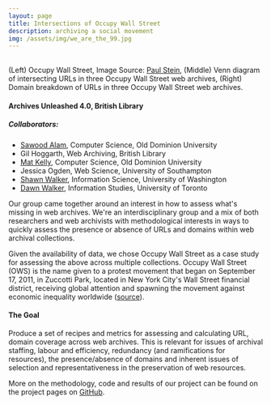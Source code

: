 ```yaml
---
layout: page
title: Intersections of Occupy Wall Street
description: archiving a social movement
img: /assets/img/we_are_the_99.jpg
---
```


<div class="img_row">
    <img class="col one left" src="{{ site.baseurl }}/assets/img/we_are_the_99.jpg" alt="" title="Occupy Wallstreet"/>
    <img class="col one left" src="{{ site.baseurl }}/assets/img/intersection-CDX-twitter_v3.png" alt="" title="Intersection Analysis"/>
    <img class="col one left" src="{{ site.baseurl }}/assets/img/intersection-graph.png" alt="" title="Intersection Analysis Results"/>
</div>
<div class="col three caption">
    (Left) Occupy Wall Street, Image Source: <a href="https://www.flickr.com/photos/kapkap/6189131120/">Paul Stein</a>, (Middle) Venn diagram of intersecting URLs in three Occupy Wall Street web archives, (Right) Domain breakdown of URLs in three Occupy Wall Street web archives.  
</div>

<h4>Archives Unleashed 4.0, British Library</h4>

<h5>Collaborators:</h5>

<ul>
<li><a href="https://github.com/ibnesayeed">Sawood Alam</a>, Computer Science, Old Dominion University</li>
<li>Gil Hoggarth, Web Archiving, British Library</li>
<li><a href="http://www.pages.drexel.edu/~mrk335/">Mat Kelly</a>, Computer Science, Old Dominion University</li>
<li>Jessica Ogden, Web Science, University of Southampton</li>
<li><a href="http://shawnw.io">Shawn Walker</a>, Information Science, University of Washington</li>
<li><a href="https://ischool.utoronto.ca/profile/dawn-walker/">Dawn Walker</a>, Information Studies, University of Toronto</li>
</ul>

Our group came together around an interest in how to assess what's missing in web archives. We're an interdisciplinary group and a mix of both researchers and web archivists with methodological interests in ways to quickly assess the presence or absence of URLs and domains within web archival collections.

Given the availability of data, we chose Occupy Wall Street as a case study for assessing the above across multiple collections. Occupy Wall Street (OWS) is the name given to a protest movement that began on September 17, 2011, in Zuccotti Park, located in New York City's Wall Street financial district, receiving global attention and spawning the movement against economic inequality worldwide (<a href="https://en.wikipedia.org/wiki/Occupy_Wall_Street">source</a>).

<h4>The Goal</h4>
Produce a set of recipes and metrics for assessing and calculating URL, domain coverage across web archives. This is relevant for issues of archival staffing, labour and efficiency, redundancy (and ramifications for resources), the presence/absence of domains and inherent issues of selection and representativeness in the preservation of web resources.


More on the methodology, code and results of our project can be found on the project pages on <a href="https://digitalshawn.github.io/archive-coverage/">GitHub</a>.

